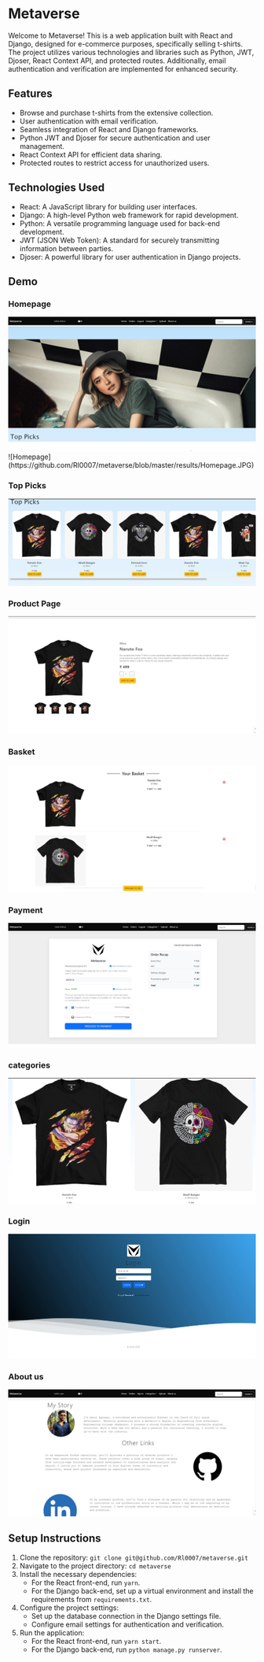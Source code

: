 # Metaverse

Welcome to Metaverse! This is a web application built with React and Django, designed for e-commerce purposes, specifically selling t-shirts. The project utilizes various technologies and libraries such as Python, JWT, Djoser, React Context API, and protected routes. Additionally, email authentication and verification are implemented for enhanced security.

## Features

- Browse and purchase t-shirts from the extensive collection.
- User authentication with email verification.
- Seamless integration of React and Django frameworks.
- Python JWT and Djoser for secure authentication and user management.
- React Context API for efficient data sharing.
- Protected routes to restrict access for unauthorized users.

## Technologies Used

- React: A JavaScript library for building user interfaces.
- Django: A high-level Python web framework for rapid development.
- Python: A versatile programming language used for back-end development.
- JWT (JSON Web Token): A standard for securely transmitting information between parties.
- Djoser: A powerful library for user authentication in Django projects.

## Demo

### Homepage
<img src="https://github.com/Rl0007/metaverse/blob/master/results/Homepage.JPG" alt="homepage">
![Homepage](https://github.com/Rl0007/metaverse/blob/master/results/Homepage.JPG)

### Top Picks

![Top picks](https://github.com/Rl0007/metaverse/blob/master/results/top_picks.JPG)

### Product Page

![Product Page](https://github.com/Rl0007/metaverse/blob/master/results/product_page.JPG)

### Basket

![basket](https://github.com/Rl0007/metaverse/blob/master/results/basket.JPG)

### Payment 

![Payment](https://github.com/Rl0007/metaverse/blob/master/results/payment.JPG)

### categories

![categories](https://github.com/Rl0007/metaverse/blob/master/results/categories.JPG)

### Login

![login](https://github.com/Rl0007/metaverse/blob/master/results/login.JPG)

### About us

![About us](https://github.com/Rl0007/metaverse/blob/master/results/about_us.JPG)



## Setup Instructions

1. Clone the repository: `git clone git@github.com/Rl0007/metaverse.git`
2. Navigate to the project directory: `cd metaverse`
3. Install the necessary dependencies:
   - For the React front-end, run `yarn`.
   - For the Django back-end, set up a virtual environment and install the requirements from `requirements.txt`.
4. Configure the project settings:
   - Set up the database connection in the Django settings file.
   - Configure email settings for authentication and verification.
5. Run the application:
   - For the React front-end, run `yarn start`.
   - For the Django back-end, run `python manage.py runserver`.



